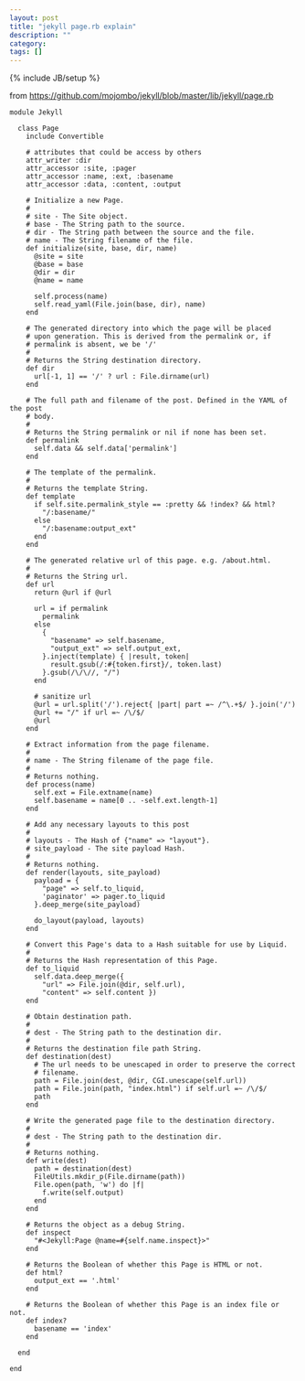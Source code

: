 ```yaml
---
layout: post
title: "jekyll page.rb explain"
description: ""
category: 
tags: []
---
```

{% include JB/setup %}

from https://github.com/mojombo/jekyll/blob/master/lib/jekyll/page.rb

    module Jekyll

      class Page
        include Convertible

        # attributes that could be access by others
        attr_writer :dir
        attr_accessor :site, :pager
        attr_accessor :name, :ext, :basename
        attr_accessor :data, :content, :output

        # Initialize a new Page.
        #
        # site - The Site object.
        # base - The String path to the source.
        # dir - The String path between the source and the file.
        # name - The String filename of the file.
        def initialize(site, base, dir, name)
          @site = site
          @base = base
          @dir = dir
          @name = name

          self.process(name)
          self.read_yaml(File.join(base, dir), name)
        end

        # The generated directory into which the page will be placed
        # upon generation. This is derived from the permalink or, if
        # permalink is absent, we be '/'
        #
        # Returns the String destination directory.
        def dir
          url[-1, 1] == '/' ? url : File.dirname(url)
        end

        # The full path and filename of the post. Defined in the YAML of the post
        # body.
        #
        # Returns the String permalink or nil if none has been set.
        def permalink
          self.data && self.data['permalink']
        end

        # The template of the permalink.
        #
        # Returns the template String.
        def template
          if self.site.permalink_style == :pretty && !index? && html?
            "/:basename/"
          else
            "/:basename:output_ext"
          end
        end

        # The generated relative url of this page. e.g. /about.html.
        #
        # Returns the String url.
        def url
          return @url if @url

          url = if permalink
            permalink
          else
            {
              "basename" => self.basename,
              "output_ext" => self.output_ext,
            }.inject(template) { |result, token|
              result.gsub(/:#{token.first}/, token.last)
            }.gsub(/\/\//, "/")
          end

          # sanitize url
          @url = url.split('/').reject{ |part| part =~ /^\.+$/ }.join('/')
          @url += "/" if url =~ /\/$/
          @url
        end

        # Extract information from the page filename.
        #
        # name - The String filename of the page file.
        #
        # Returns nothing.
        def process(name)
          self.ext = File.extname(name)
          self.basename = name[0 .. -self.ext.length-1]
        end

        # Add any necessary layouts to this post
        #
        # layouts - The Hash of {"name" => "layout"}.
        # site_payload - The site payload Hash.
        #
        # Returns nothing.
        def render(layouts, site_payload)
          payload = {
            "page" => self.to_liquid,
            'paginator' => pager.to_liquid
          }.deep_merge(site_payload)

          do_layout(payload, layouts)
        end

        # Convert this Page's data to a Hash suitable for use by Liquid.
        #
        # Returns the Hash representation of this Page.
        def to_liquid
          self.data.deep_merge({
            "url" => File.join(@dir, self.url),
            "content" => self.content })
        end

        # Obtain destination path.
        #
        # dest - The String path to the destination dir.
        #
        # Returns the destination file path String.
        def destination(dest)
          # The url needs to be unescaped in order to preserve the correct
          # filename.
          path = File.join(dest, @dir, CGI.unescape(self.url))
          path = File.join(path, "index.html") if self.url =~ /\/$/
          path
        end

        # Write the generated page file to the destination directory.
        #
        # dest - The String path to the destination dir.
        #
        # Returns nothing.
        def write(dest)
          path = destination(dest)
          FileUtils.mkdir_p(File.dirname(path))
          File.open(path, 'w') do |f|
            f.write(self.output)
          end
        end

        # Returns the object as a debug String.
        def inspect
          "#<Jekyll:Page @name=#{self.name.inspect}>"
        end

        # Returns the Boolean of whether this Page is HTML or not.
        def html?
          output_ext == '.html'
        end

        # Returns the Boolean of whether this Page is an index file or not.
        def index?
          basename == 'index'
        end

      end

    end
